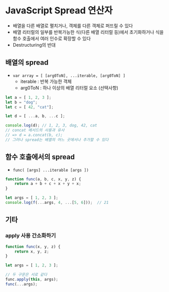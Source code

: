# JavaScript Spread 연산자
* 배열을 다른 배열로 펼치거나, 객체를 다른 객체로 퍼뜨릴 수 있다
* 배열 리터럴의 일부를 반복가능한 식(다른 배열 리터럴 등)에서 초기화하거나 식을 함수 호출에서 여러 인수로 확장할 수 있다
* Destructuring의 반대

## 배열의 spread
* `var array = [ [arg0ToN], ...iterable, [arg0ToN] ]`
	* iterable : 반복 가능한 객체
	* arg0ToN : 하나 이상의 배열 리터럴 요소 (선택사항)
``` javascript
let a = [ 1, 2, 3 ];
let b = "dog";
let c = [ 42, "cat"];

let d = [ ...a, b, ...c ];

console.log(d);	// 1, 2, 3, dog, 42, cat
// concat 메서드의 사용과 유사
// => d = a.concat(b, c);
// 그러나 spread는 배열의 어느 곳에서나 추가할 수 있다
```

## 함수 호출에서의 spread
* `func( [args] ...iterable [args ])`
``` javascript
function func(a, b, c, x, y, z) {
	return a + b + c + x + y + x;
}

let args = [ 1, 2, 3 ];
console.log(f(...args, 4, ...[5, 6]));	// 21
```


## 기타
### apply 사용 간소화하기
``` javascript
function func(x, y, z) {
	return x, y, z;
}

let args = [ 1, 2, 3 ];

// 두 구문은 서로 같다
func.apply(this, args);
func(...args);
```
